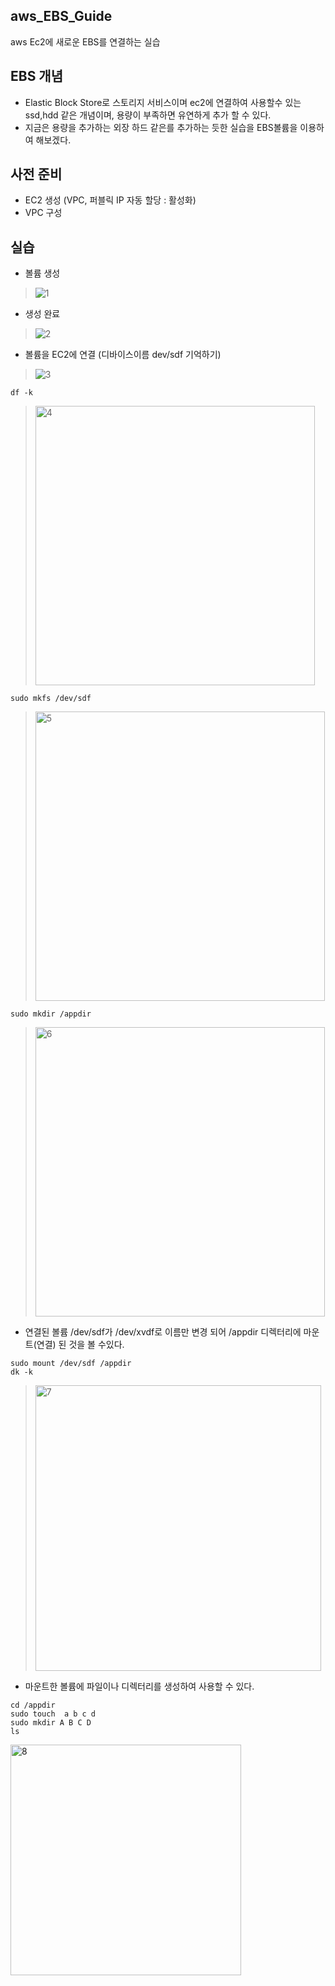 ## aws_EBS_Guide
aws Ec2에 새로운 EBS를 연결하는 실습

## EBS 개념
- Elastic Block Store로 스토리지 서비스이며 ec2에 연결하여 사용할수 있는 ssd,hdd 같은 개념이며, 용량이 부족하면 유연하게 추가 할 수 있다.
- 지금은 용량을 추가하는 외장 하드 같은를 추가하는 듯한 실습을 EBS볼륨을 이용하여 해보겠다.
## 사전 준비
- EC2 생성 (VPC, 퍼블릭 IP 자동 할당 : 활성화)
- VPC 구성

## 실습
- 볼륨 생성
> ![1](https://github.com/hanmin0512/aws_EBS_Guide/assets/37041208/7ec41d49-0ac8-4553-ae4d-25a3fb52e05f)
- 생성 완료
> ![2](https://github.com/hanmin0512/aws_EBS_Guide/assets/37041208/b8006732-399f-48b3-bc6c-935fe46f0a0e)
- 볼륨을 EC2에 연결 (디바이스이름 dev/sdf 기억하기)
> ![3](https://github.com/hanmin0512/aws_EBS_Guide/assets/37041208/c1afa33c-5f40-4df7-b514-ef327d3aeb7b)

```
df -k
```
> <img width="447" alt="4" src="https://github.com/hanmin0512/aws_EBS_Guide/assets/37041208/ad8d9043-d888-4501-bf43-956892f1aa75">


```
sudo mkfs /dev/sdf
```
><img width="463" alt="5" src="https://github.com/hanmin0512/aws_EBS_Guide/assets/37041208/e5ae3b26-4d31-48bf-b8a5-eb9073801afe">


```
sudo mkdir /appdir
```
> <img width="463" alt="6" src="https://github.com/hanmin0512/aws_EBS_Guide/assets/37041208/f737e1c0-487a-4ca7-a0e9-ab819fc758f1">


- 연결된 볼륨 /dev/sdf가 /dev/xvdf로 이름만 변경 되어 /appdir 디렉터리에 마운트(연결) 된 것을 볼 수있다.
```
sudo mount /dev/sdf /appdir
dk -k
```
> <img width="457" alt="7" src="https://github.com/hanmin0512/aws_EBS_Guide/assets/37041208/e1b93bde-837d-4a59-80e4-75953ad49af5">

- 마운트한 볼륨에 파일이나 디렉터리를 생성하여 사용할 수 있다.
```
cd /appdir
sudo touch  a b c d
sudo mkdir A B C D
ls
```
<img width="369" alt="8" src="https://github.com/hanmin0512/aws_EBS_Guide/assets/37041208/e5b0533d-6554-4315-9ef9-edbf2aed5795">


